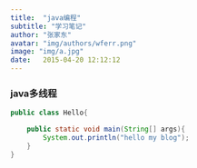 ```yaml
---
title:  "java编程"
subtitle: "学习笔记"
author: "张家东"
avatar: "img/authors/wferr.png"
image: "img/a.jpg"
date:   2015-04-20 12:12:12
---
```


### java多线程
```java
public class Hello{

	public static void main(String[] args){
		System.out.println("hello my blog");
	}
}
```
